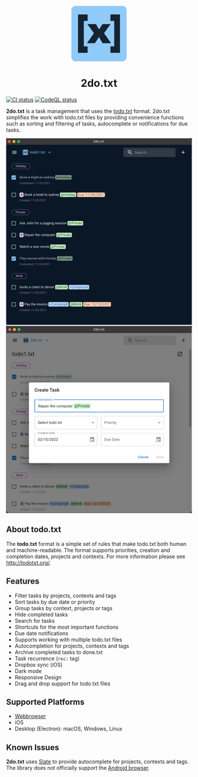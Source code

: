 <p align="center">
  <img width="150" src="./public/logo192.png" alt="2do.txt logo">
</p>

<h1 align="center">2do.txt</h1>

[![CI status][github-ci-action-image]][github-ci-action-url]
[![CodeQL status][github-codeql-analysis-action-image]][github-codeql-analysis-action-url]

[github-ci-action-image]: https://github.com/sodenn/2do-txt/actions/workflows/ci.yml/badge.svg
[github-ci-action-url]: https://github.com/sodenn/2do-txt/actions/workflows/ci.yml
[github-codeql-analysis-action-image]: https://github.com/sodenn/2do-txt/actions/workflows/codeql-analysis.yml/badge.svg
[github-codeql-analysis-action-url]: https://github.com/sodenn/2do-txt/actions/workflows/codeql-analysis.yml

**2do.txt** is a task management that uses the [todo.txt](https://github.com/todotxt/todo.txt) format. 2do.txt simplifies the work with todo.txt files by providing convenience functions such as sorting and filtering of tasks, autocomplete or notifications for due tasks.

<p align="center">
  <img width="600" src="./resources/screenshot1.png" alt="Screenshot">
  <img width="600" src="./resources/screenshot2.png" alt="Screenshot">
</p>

## About todo.txt

The **todo.txt** format is a simple set of rules that make todo.txt both human and machine-readable. The format supports priorities, creation and completion dates, projects and contexts. For more information please see http://todotxt.org/.

## Features

- Filter tasks by projects, contexts and tags
- Sort tasks by due date or priority
- Group tasks by context, projects or tags
- Hide completed tasks
- Search for tasks
- Shortcuts for the most important functions
- Due date notifications
- Supports working with multiple todo.txt files
- Autocompletion for projects, contexts and tags
- Archive completed tasks to done.txt
- Task recurrence (`rec:` tag)
- Dropbox sync (iOS)
- Dark mode
- Responsive Design
- Drag and drop support for todo.txt files

## Supported Platforms
- [Webbrowser](https://sodenn.github.io/2do-txt/)
- iOS
- Desktop (Electron): macOS, Windows, Linux

## Known Issues

**2do.txt** uses [Slate](https://github.com/ianstormtaylor/slate) to provide autocomplete for projects, contexts and tags. The library does not officially support the [Android browser](https://docs.slatejs.org/general/faq#what-browsers-and-devices-does-slate-support).
